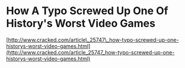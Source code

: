 # How A Typo Screwed Up One Of History's Worst Video Games

[http://www.cracked.com/article\_25747\_how-typo-screwed-up-one-historys-worst-video-games.html](http://www.cracked.com/article_25747_how-typo-screwed-up-one-historys-worst-video-games.html)

